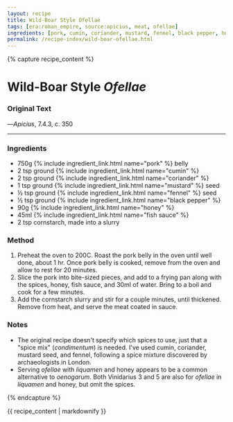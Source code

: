 ```yaml
---
layout: recipe
title: Wild-Boar Style Ofellae
tags: [era:roman_empire, source:apicius, meat, ofellae]
ingredients: [pork, cumin, coriander, mustard, fennel, black pepper, honey, fish sauce, cornstarch]
permalink: /recipe-index/wild-boar-ofellae.html
---
```


{% capture recipe_content %}
# Wild-Boar Style *Ofellae*

### Original Text
<!-- TODO: Add original Latin text from Apicius 7.4.3 -->

<!-- TODO: Add English translation -->

—*Apicius*, 7.4.3, c. 350

___

<!-- TODO: Add description paragraph about wild boar in Roman cuisine -->

### Ingredients
- 750g {% include ingredient_link.html name="pork" %} belly
- 2 tsp ground {% include ingredient_link.html name="cumin" %}
- 2 tsp ground {% include ingredient_link.html name="coriander" %}
- 1 tsp ground {% include ingredient_link.html name="mustard" %} seed
- ½ tsp ground {% include ingredient_link.html name="fennel" %} seed
- ½ tsp ground {% include ingredient_link.html name="black pepper" %}
- 90g {% include ingredient_link.html name="honey" %}
- 45ml {% include ingredient_link.html name="fish sauce" %}
- 2 tsp cornstarch, made into a slurry

### Method
1. Preheat the oven to 200C. Roast the pork belly in the oven until well done, about 1 hr. Once pork belly is cooked, remove from the oven and allow to rest for 20 minutes.
2. Slice the pork into bite-sized pieces, and add to a frying pan along with the spices, honey, fish sauce, and 30ml of water. Bring to a boil and cook for a few minutes.
3. Add the cornstarch slurry and stir for a couple minutes, until thickened. Remove from heat, and serve the meat coated in sauce.

### Notes
- The original recipe doesn't specify which spices to use, just that a "spice mix" (*condimentum*) is needed. I've used cumin, coriander, mustard seed, and fennel, following a spice mixture discovered by archaeologists in London.
- Serving *ofellae* with *liquamen* and honey appears to be a common alternative to *oenogarum*. Both Vinidarius 3 and 5 are also for *ofellae* in *liquamen* and honey, but omit the spices.

{% endcapture %}

{{ recipe_content | markdownify }} 